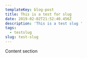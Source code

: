 ```yaml
---
templateKey: blog-post
title: This is a test for slug
date: 2019-02-02T21:52:40.456Z
description: 'This is a test slug '
tags:
  - testslug
slug: test-slug
---
```

Content section
